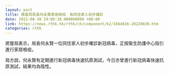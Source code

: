 ```yaml
---
layout: post
title: 房屋局局長何永賢家居檢疫　有同住家人初步確診
date: 2022-08-30 19:09:38.000000000 +08:00
link: https://news.rthk.hk/rthk/ch/component/k2/1664816-20220830.htm
categories: rthk
---
```


房屋局表示，局長何永賢一位同住家人初步確診新冠病毒，正按衞生防護中心指引進行家居檢疫。

局方說，何永賢有定期進行新冠病毒快速抗原測試，今日亦曾進行新冠病毒快速抗原測試，結果均為陰性。
